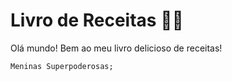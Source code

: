 # Livro de Receitas :man_cook:



Olá mundo! Bem ao meu livro delicioso de receitas!


    Meninas Superpoderosas;
